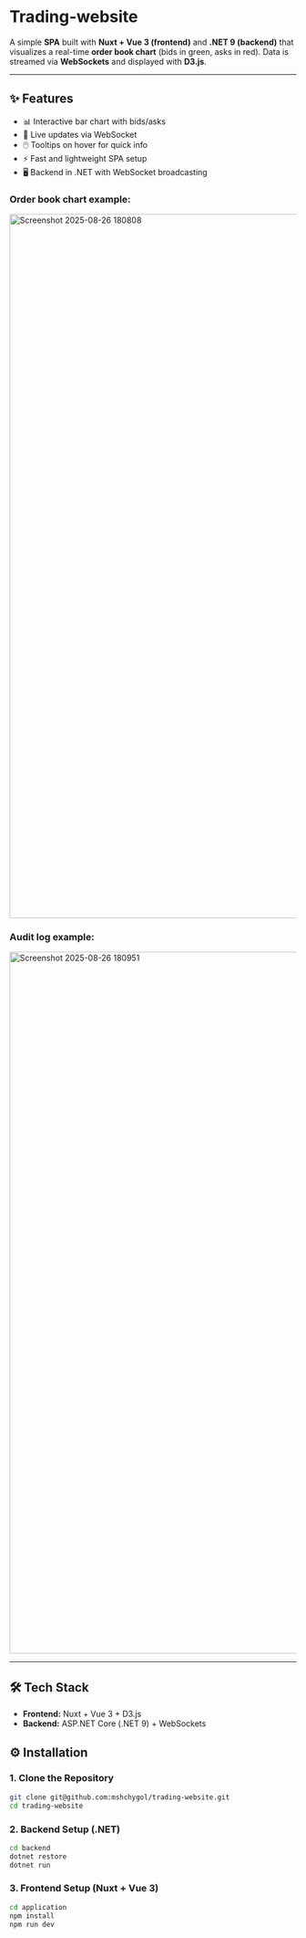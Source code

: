 # Trading-website
A simple **SPA** built with **Nuxt + Vue 3 (frontend)** and **.NET 9 (backend)** that visualizes a real-time **order book chart** (bids in green, asks in red). Data is streamed via **WebSockets** and displayed with **D3.js**.

---

## ✨ Features
- 📊 Interactive bar chart with bids/asks  
- 🔄 Live updates via WebSocket  
- 🖱️ Tooltips on hover for quick info  
- ⚡ Fast and lightweight SPA setup  
- 🖥️ Backend in .NET with WebSocket broadcasting  

### Order book chart example:
<img width="2557" height="1234" alt="Screenshot 2025-08-26 180808" src="https://github.com/user-attachments/assets/1e84b088-c383-48d4-9890-d94e0ada9837" />

### Audit log example:
<img width="2559" height="1230" alt="Screenshot 2025-08-26 180951" src="https://github.com/user-attachments/assets/78d063da-41d2-4656-a802-fe725c00723d" />

---

## 🛠️ Tech Stack
- **Frontend:** Nuxt + Vue 3 + D3.js  
- **Backend:** ASP.NET Core (.NET 9) + WebSockets  

## ⚙️ Installation

### 1. Clone the Repository
```sh
git clone git@github.com:mshchygol/trading-website.git
cd trading-website
```

### 2. Backend Setup (.NET)
```sh
cd backend
dotnet restore
dotnet run
```

### 3. Frontend Setup (Nuxt + Vue 3)
```sh
cd application
npm install
npm run dev
```
